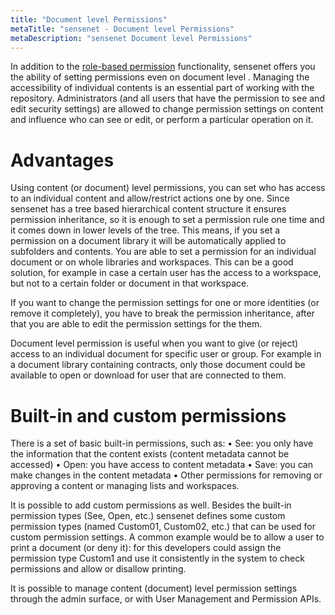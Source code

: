 ```yaml
---
title: "Document level Permissions"
metaTitle: "sensenet - Document level Permissions"
metaDescription: "sensenet Document level Permissions"
---
```


In addition to the [role-based permission](/concepts/role-based-permissions) functionality, sensenet offers you the ability of setting permissions even on document level . Managing the accessibility of individual contents is an essential part of working with the repository. Administrators (and all users that have the permission to see and edit security settings) are allowed to change permission settings on content and influence who can see or edit, or perform a particular operation on it.

# Advantages
Using content (or document) level permissions, you can set who has access to an individual content and allow/restrict actions one by one. Since sensenet has a tree based hierarchical content structure it ensures permission inheritance, so it is enough to set a permission rule one time and it comes down in lower levels of the tree. This means, if you set a permission on a document library it will be automatically applied to subfolders and contents. You are able to set a permission for an individual document or on whole libraries and workspaces.
This can be a good solution, for example in case a certain user has the access to a workspace, but not to a certain folder or document in that workspace.

If you want to change the permission settings for one or more identities (or remove it completely), you have to break the permission inheritance, after that you are able to edit the permission settings for the them.

Document level permission is useful when you want to give (or reject) access to an individual document for specific user or group. For example in a document library containing contracts, only those document could be available to open or download for user that are connected to them.

# Built-in and custom permissions

There is a set of basic built-in permissions, such as:
•	See: you only have the information that the content exists (content metadata cannot be accessed)
•	Open: you have access to content metadata
•	Save: you can make changes in the content metadata
•	Other permissions for removing or approving a content or managing lists and workspaces.

It is possible to add custom permissions as well. Besides the built-in permission types (See, Open, etc.) sensenet defines  some custom permission types (named Custom01, Custom02, etc.) that can be used for custom permission settings. A common example would be to allow a user to print a document (or deny it): for this developers could assign the permission type Custom1 and use it consistently in the system to check permissions and allow or disallow printing.

It is possible to manage content (document) level permission settings through the admin surface, or with User Management and Permission APIs.

